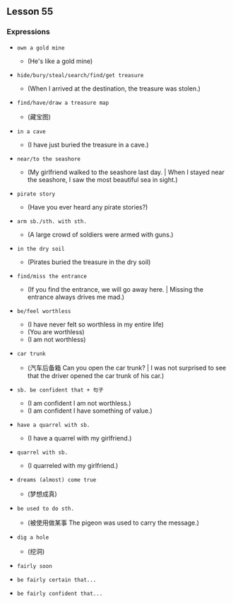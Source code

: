 ## Lesson 55

### Expressions

- `own a gold mine`
  - (He's like a gold mine)

- `hide/bury/steal/search/find/get treasure`
  - (When I arrived at the destination, the treasure was stolen.)

- `find/have/draw a treasure map`
  - (藏宝图)

- `in a cave`
  - (I have just buried the treasure in a cave.)

- `near/to the seashore`
  - (My girlfriend walked to the seashore last day. | When I stayed near the seashore, I saw the most beautiful sea in sight.)

- `pirate story`
  - (Have you ever heard any pirate stories?)

- `arm sb./sth. with sth.`
  - (A large crowd of soldiers were armed with guns.)

- `in the dry soil`
  - (Pirates buried the treasure in the dry soil)

- `find/miss the entrance`
  - (If you find the entrance, we will go away here. | Missing the entrance always drives me mad.)

- `be/feel worthless`
  - (I have never felt so worthless in my entire life)
  - (You are worthless)
  - (I am not worthless)

- `car trunk`
  - (汽车后备箱 Can you open the car trunk? | I was not surprised to see that the driver opened the car trunk of his car.)

- `sb. be confident that + 句子`
  - (I am confident I am not worthless.)
  - (I am confident I have something of value.)

- `have a quarrel with sb.`
  - (I have a quarrel with my girlfriend.)

- `quarrel with sb.`
  - (I quarreled with my girlfriend.)

- `dreams (almost) come true`
  - (梦想成真)

- `be used to do sth.`
  - (被使用做某事 The pigeon was used to carry the message.)

- `dig a hole`
  - (挖洞)

- `fairly soon`

- `be fairly certain that...`
- `be fairly confident that...`